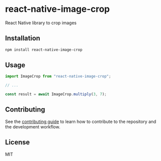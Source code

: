 # react-native-image-crop

React Native library to crop images

## Installation

```sh
npm install react-native-image-crop
```

## Usage

```js
import ImageCrop from "react-native-image-crop";

// ...

const result = await ImageCrop.multiply(3, 7);
```

## Contributing

See the [contributing guide](CONTRIBUTING.md) to learn how to contribute to the repository and the development workflow.

## License

MIT

